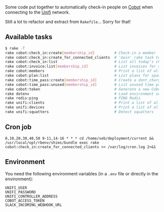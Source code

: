 Some code put together to automatically check-in people on [Cobot](https://www.cobot.me/) when connecting to the [Unifi](https://www.ubnt.com/enterprise/#unifi) network.

Still a lot to refactor and extract from `Rakefile`... Sorry for that!

## Available tasks

```bash
$ rake -T
rake cobot:check_in:create[membership_id]         # Check-in a member
rake cobot:check_in:create_for_connected_clients  # 'main' rake task to check-in all connected users
rake cobot:check_in:list                          # List all today's check-ins
rake cobot:invoice:list[membership_id]            # List invoices for a member
rake cobot:members                                # Print a list of all active Cobot members
rake cobot:plan:list                              # List plans for space
rake cobot:time_pass:create[membership_id]        # Create a dont_charge time pass for a member
rake cobot:time_pass:unused[membership_id]        # List unused time passes for a member
rake cobot:token                                  # Generate a new Cobot access token
rake dotenv                                       # Load environment settings from .env
rake redis:ping                                   # PING Redis
rake unifi:clients                                # Print a list of all clients currently connected
rake unifi:devices                                # Print a list of all devices (APs) currently connected
rake unifi:squatters                              # Detect squatters
```

## Cron job

```
0,10,20,30,40,50 9-11,14-16 * * * cd /home/seb/deployment/current && /usr/local/opt/rbenv/shims/bundle exec rake cobot:check_in:create_for_connected_clients >> /var/log/cron.log 2>&1
```

## Environment

You need the following environment variables (in a `.env` file or directly in the environment):

```
UNIFI_USER
UNIFI_PASSWORD
UNIFI_CONTROLLER_ADDRESS
COBOT_ACCESS_TOKEN
SLACK_INCOMING_WEBHOOK_URL
```
